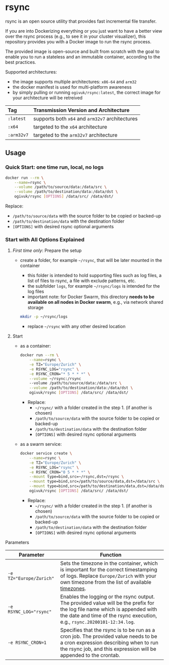 # rsync

rsync is an open source utility that provides fast incremental file transfer.

If you are into Dockerizing everything or you just want to have a better view
over the rsync process (e.g., to see it in your cluster visualizer),
this repository provides you with a Docker image to run the rsync process.

The provided image is open-source and built from scratch with the goal to
enable you to run a stateless and an immutable container, according to the best
practices.

Supported architectures:

* the image supports multiple architectures: `x86-64` and `arm32`
* the docker manifest is used for multi-platform awareness
* by simply pulling or running `ogivuk/rsync:latest`, the correct image for your architecture will be retreived

| Tag | Transmission Version and Architecture |
| :--- | :----    |
| `:latest` | supports both `x64` and `arm32v7` architectures |
| `:x64` | targeted to the `x64` architecture |
| `:arm32v7` | targeted to the `arm32v7` architecture |

## Usage

### Quick Start: one time run, local, no logs

```bash
docker run --rm \
    --name=rsync \
    --volume /path/to/source/data:/data/src \
    --volume /path/to/destination/data:/data/dst \
    ogivuk/rsync [OPTIONS] /data/src/ /data/dst/
```

Replace:

* `/path/to/source/data` with the source folder to be copied or backed-up
* `/path/to/destination/data` with the destination folder
* `[OPTIONS]` with desired rsync optional arguments

### Start with All Options Explained

1. _First time only_: Prepare the setup
    * create a folder, for example `~/rsync`, that will be later mounted in the container
      * this folder is intended to hold supporting files such as log files, a list of files to rsync, a file with exclude patterns, etc.
      * the subfolder `logs`, for example `~/rsync/logs` is intended for the log files
      * important note: for Docker Swarm, this directory **needs to be available on all nodes in Docker swarm**, e.g., via network shared storage

      ```bash
      mkdir -p ~/rsync/logs
      ```

      * replace `~/rsync` with any other desired location

2. Start
    * as a container:

        ```bash
        docker run --rm \
            --name=rsync \
            -e TZ="Europe/Zurich" \
            -e RSYNC_LOG="rsync" \
            -e RSYNC_CRON="* 5 * * *" \
            --volume ~/rsync:/rsync
            --volume /path/to/source/data:/data/src \
            --volume /path/to/destination/data:/data/dst \
            ogivuk/rsync [OPTIONS] /data/src/ /data/dst/
        ```

        * Replace:
          * `~/rsync/` with a folder created in the step 1. (if another is chosen)
          * `/path/to/source/data` with the source folder to be copied or backed-up
          * `/path/to/destination/data` with the destination folder
          * `[OPTIONS]` with desired rsync optional arguments
    * as a swarm service:

        ```bash
        docker service create \
            --name=rsync \
            -e TZ="Europe/Zurich" \
            -e RSYNC_LOG="rsync" \
            -e RSYNC_CRON="0 5 * * *" \
            --mount type=bind,src=~/rsync,dst=/rsync \
            --mount type=bind,src=/path/to/source/data,dst=/data/src \
            --mount type=bind,src=/path/to/destination/data,dst=/data/dst \
            ogivuk/rsync [OPTIONS] /data/src/ /data/dst/
        ```

        * Replace:
          * `~/rsync/` with a folder created in the step 1. (if another is chosen)
          * `/path/to/source/data` with the source folder to be copied or backed-up
          * `/path/to/destination/data` with the destination folder
          * `[OPTIONS]` with desired rsync optional arguments

Parameters

| Parameter | Function |
| ---       | -------  |
| `-e TZ="Europe/Zurich"` | Sets the timezone in the container, which is important for the correct timestamping of logs. Replace `Europe/Zurich` with your own timezone from the list of available [timezones](https://en.wikipedia.org/wiki/List_of_tz_database_time_zones). |
| `-e RSYNC_LOG="rsync"` | Enables the logging or the rsync output. The provided value will be the prefix for the log file name which is appended with the date and time of the rsync execution, e.g., `rsync.20200101-12:34.log`. |
| `-e RSYNC_CRON=1` | Specifies that the rsync is to be run as a cron job. The provided value needs to be a cron expression describing when to run the rsync job, and this expression will be appended to the crontab. |
